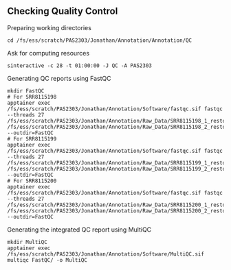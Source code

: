 ## Checking Quality Control

Preparing working directories
```
cd /fs/ess/scratch/PAS2303/Jonathan/Annotation/Annotation/QC
```

Ask for computing resources
```
sinteractive -c 28 -t 01:00:00 -J QC -A PAS2303
```

Generating QC reports using FastQC
```
mkdir FastQC
# For SRR8115198
apptainer exec /fs/ess/scratch/PAS2303/Jonathan/Annotation/Software/fastqc.sif fastqc --threads 27 /fs/ess/scratch/PAS2303/Jonathan/Annotation/Raw_Data/SRR8115198_1_restored.fastq /fs/ess/scratch/PAS2303/Jonathan/Annotation/Raw_Data/SRR8115198_2_restored.fastq --outdir=FastQC
# For SRR8115199
apptainer exec /fs/ess/scratch/PAS2303/Jonathan/Annotation/Software/fastqc.sif fastqc --threads 27 /fs/ess/scratch/PAS2303/Jonathan/Annotation/Raw_Data/SRR8115199_1_restored.fastq /fs/ess/scratch/PAS2303/Jonathan/Annotation/Raw_Data/SRR8115199_2_restored.fastq --outdir=FastQC
# For SRR8115200
apptainer exec /fs/ess/scratch/PAS2303/Jonathan/Annotation/Software/fastqc.sif fastqc --threads 27 /fs/ess/scratch/PAS2303/Jonathan/Annotation/Raw_Data/SRR8115200_1_restored.fastq /fs/ess/scratch/PAS2303/Jonathan/Annotation/Raw_Data/SRR8115200_2_restored.fastq --outdir=FastQC
```

Generating the integrated QC report using MultiQC
```
mkdir MultiQC
apptainer exec /fs/ess/scratch/PAS2303/Jonathan/Annotation/Software/MultiQC.sif multiqc FastQC/ -o MultiQC
```
